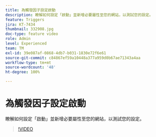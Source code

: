 ```yaml
---
title: 為觸發因子設定啟動
description: 瞭解如何設定「啟動」並新增必要屬性至您的網站，以測試您的設定。
feature: Triggers
jira: KT-7434
thumbnail: 332908.jpg
doc-type: feature video
role: Admin
level: Experienced
team: TM
exl-id: 39e087af-0868-4db7-b031-1830e72f6e61
source-git-commit: c84867ef59a10448a377a959d0b67ae71343a4aa
workflow-type: tm+mt
source-wordcount: '48'
ht-degree: 100%

---
```


# 為觸發因子設定啟動

瞭解如何設定「啟動」並新增必要屬性至您的網站，以測試您的設定。

>[!VIDEO](https://video.tv.adobe.com/v/332908?quality=12&learn=on)
